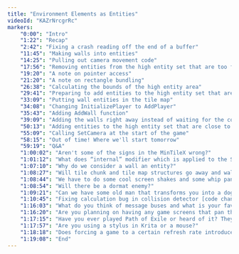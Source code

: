 ```yaml
---
title: "Environment Elements as Entities"
videoId: "KAZrNrcgrRc"
markers:
    "0:00": "Intro"
    "1:22": "Recap"
    "2:42": "Fixing a crash reading off the end of a buffer"
    "11:45": "Making walls into entities"
    "14:25": "Pulling out camera movement code"
    "17:56": "Removing entities from the high entity set that are too far away from the camera"
    "19:20": "A note on pointer access"
    "21:20": "A note on rectangle bundling"
    "26:38": "Calculating the bounds of the high entity area"
    "29:41": "Preparing to add entities to the high entity set that are close to the camera"
    "33:09": "Putting wall entities in the tile map"
    "34:08": "Changing InitializePlayer to AddPlayer"
    "35:43": "Adding AddWall function"
    "39:09": "Adding the walls right away instead of waiting for the collision detector"
    "50:13": "Adding entities to the high entity set that are close to the camera"
    "55:09": "Calling SetCamera at the start of the game"
    "58:15": "Out of time! Where we'll start tomorrow"
    "59:19": "Q&A"
    "1:00:02": "Aren't some of the signs in the MinTileX wrong?"
    "1:01:12": "What does “internal” modifier which is applied to the SetCamera function? I mean what is the difference between non-static and static function?"
    "1:07:10": "Why do we consider a wall an entity?"
    "1:08:27": "Will tile chunk and tile map structures go away and walls will be stored only as entities?"
    "1:08:44": "We have to do some cool screen shakes and some whip pan transitions between screens."
    "1:08:54": "Will there be a dormat enemy?"
    "1:09:21": "Can we have some old man that transforms you into a dog and says “you're the dog now man”?"
    "1:10:45": "Fixing calculation bug in collision detector [code change]"
    "1:16:03": "What do you think of message buses and what is your favorite implementation of one?"
    "1:16:20": "Are you planning on having any game screens that pan the camera?"
    "1:17:15": "Have you ever played Path of Exile or heard of it? They have this desync problem that they claim is unfixable because they handle stuff server-side. Just wondering if you have heard of that game and its notorious bugs."
    "1:17:57": "Are you using a stylus in Krita or a mouse?"
    "1:18:18": "Does forcing a game to a certain refresh rate introduce lag?"
    "1:19:08": "End"
---
```

